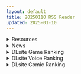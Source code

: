 ```yaml
---
layout: default
title: 20250110 RSS Reader
updated: 2025-01-10
---
```


<details class='content-parent'>
<summary>
Resources
</summary>
<details class='content-child'>
<summary>
<span class='rss-title'> [同人动画]Deepkiss 大佬 19-21年作品合集[310G] </span> <a class='rss-link' href='https://gmgard.com/gm128299' target='_blank'>&nbsp;</a>
<div class='rss-published'> 🕛 20250109 18:38:04</div>
</summary>
<img src="https://static.gmgard.us/Images/upload/7132100238041996.jpg" /><br /><p>也是一位站友的求助，不是这哥们到今年作品得有1T....先搞这么多，多谢男+的雀兔大佬</p>
</details>
<details class='content-child'>
<summary>
<span class='rss-title'> [同人动画]taKOIyaki 大佬 至24年12月作品合集[132G] </span> <a class='rss-link' href='https://gmgard.com/gm128298' target='_blank'>&nbsp;</a>
<div class='rss-published'> 🕛 20250109 18:10:02</div>
</summary>
<img src="https://static.gmgard.us/Images/upload/11268100210023183.jpg" /><br /><p>帮人找的的一篇合集，感谢酒卷真希菜的分流（所以解压码不是偶的），动画作者那个m盘给人下郁闷能...</p>
</details>
<details class='content-child'>
<summary>
<span class='rss-title'> [同人动画]Eros 大佬至 24年12月作品合集[19G] </span> <a class='rss-link' href='https://gmgard.com/gm128297' target='_blank'>&nbsp;</a>
<div class='rss-published'> 🕛 20250109 17:23:14</div>
</summary>
<img src="https://static.gmgard.us/Images/upload/10676100123124307.jpg" /><br /><p>封面这位叫Neuro-sama吧，最近蛮火的这个vtb啥来头是。给我这个老登科普一下</p>
</details>
<details class='content-child'>
<summary>
<span class='rss-title'> [P站ID=8045536][Yampa] 作品合集 至2024.12[5GB] </span> <a class='rss-link' href='https://gmgard.com/gm128296' target='_blank'>&nbsp;</a>
<div class='rss-published'> 🕛 20250109 17:03:15</div>
</summary>
<img src="https://static.gmgard.us/Images/upload/76022100103148386.jpg" /><br /><p>之前发过六月的图片，赞助视频加图片的合集。可惜之前站里的炸了（等我知道这些倒狗账号给他们m都沙了）</p>
</details>
<details class='content-child'>
<summary>
<span class='rss-title'> [P站ID=94295754][San P. dro] 作品合集 至2024.12[4GB] </span> <a class='rss-link' href='https://gmgard.com/gm128295' target='_blank'>&nbsp;</a>
<div class='rss-published'> 🕛 20250109 16:46:45</div>
</summary>
<img src="https://static.gmgard.us/Images/upload/12590100046451052.jpg" /><br /><p>这画师的光线真的好戳人，其实我不喜欢看ai图那个光线看多了很油腻</p>
</details>
<details class='content-child'>
<summary>
<span class='rss-title'> [P站ID=75618515][おくらちゃん] 作品合集 至2024年5月[1GB] </span> <a class='rss-link' href='https://gmgard.com/gm128294' target='_blank'>&nbsp;</a>
<div class='rss-published'> 🕛 20250109 16:34:12</div>
</summary>
<img src="https://static.gmgard.us/Images/upload/14691100034128137.jpg" /><br /><p>主画萝莉，这画师好像五月份关了接稿，这几个月都好懒。</p>
</details>
<details class='content-child'>
<summary>
<span class='rss-title'> [P站ID=3000591][hajika] 作品合集 至2024年11月[3GB] </span> <a class='rss-link' href='https://gmgard.com/gm128292' target='_blank'>&nbsp;</a>
<div class='rss-published'> 🕛 20250109 16:24:09</div>
</summary>
<img src="https://static.gmgard.us/Images/upload/80122100024093653.jpg" /><br /><p>23-24这个时间段画风差距好大，xp也拓展了。这个抓双马尾是真带劲</p>
</details>
<details class='content-child'>
<summary>
<span class='rss-title'> [SLG/松川浅香汉化][无RJ号][Mutt & Jeff]康乃馨俱乐部/Pale Carnations Ch.4 Update5 全画廊 PC+安卓[16GB/百度] </span> <a class='rss-link' href='https://gmgard.com/gm128290' target='_blank'>&nbsp;</a>
<div class='rss-published'> 🕛 20250109 16:04:10</div>
</summary>
<img src="https://p.inari.site/usr/804/65a13ec478590.jpg" /><br /><p>[SLG/松川浅香汉化]康乃馨俱乐部/Pale Carnations&nbsp;Ch.4 Update5&nbsp;全画廊 PC+安卓[16GB/百度]</p>
</details>
<details class='content-child'>
<summary>
<span class='rss-title'> [自购][官中][RJ01292340][しもふみ屋]Lost in the World of Succubi[340M] </span> <a class='rss-link' href='https://gmgard.com/gm128285' target='_blank'>&nbsp;</a>
<div class='rss-published'> 🕛 20250109 16:03:41</div>
</summary>
<img src="https://img.dlsite.jp/modpub/images2/work/doujin/RJ01293000/RJ01292340_img_main.jpg" /><br /><p>
入正页面：点击转跳
社团名/商标名：しもふみ屋
贩卖日：2025年01月09日 0点
支持的语言：中文(简体字) 中文(繁体字) 日文 英文
分类：无逆转 像素 魅魔/淫魔 姐姐×正太 乳交 反向奸 男性受 巨乳/爆乳</p>
</details>
<details class='content-child'>
<summary>
<span class='rss-title'> [RPG内镶/动态/PC+安卓][RJ295122][カサイ屋本舗]フェラ怪人アミリン~女騎士と悪堕ち洗脳RPG~ </span> <a class='rss-link' href='https://gmgard.com/gm128287' target='_blank'>&nbsp;</a>
<div class='rss-published'> 🕛 20250109 16:03:40</div>
</summary>
<img src="https://static.gmgard.us/Images/upload/11028091317293684.jpg" /><br /><p>游戏介绍：</p>
</details>
<details class='content-child'>
<summary>
<span class='rss-title'> [机翻][RJ01302433][あるぱか屋] 妹ちゃんとくらそう </span> <a class='rss-link' href='https://gmgard.com/gm128286' target='_blank'>&nbsp;</a>
<div class='rss-published'> 🕛 20250109 16:03:35</div>
</summary>
<img src="https://static.gmgard.us/Images/upload/22553091219012456.jpg" /><br /><p>概要：
与妹妹同住吧 某天，我和妹妹开始了两个人的生活 与有点任性的妹妹的日常模拟游戏
■内容
你成为了与妹妹同住的哥哥。
与妹妹一起生活，一起看电视、教她学习，甚至一起洗澡，还有些色色的事情……</p>
</details>
<details class='content-child'>
<summary>
<span class='rss-title'> [同人动画]TheNinth 大佬 24年8-12月作品合集[5G] </span> <a class='rss-link' href='https://gmgard.com/gm128291' target='_blank'>&nbsp;</a>
<div class='rss-published'> 🕛 20250109 15:19:55</div>
</summary>
<img src="https://static.gmgard.us/Images/upload/78678092319548730.jpg" /><br /><p>凤梨佬p盘的转载，话说这个作者今年就更新了这四个月的？</p>
</details>

</details>
<details class='content-parent'>
<summary>
News
</summary>
<details class='content-child'>
<summary>
<span class='rss-title'> 《星隕計畫Ark Re:Code》公開2025更新計畫，推出人氣角色新造型、競技場、裝備製作 </span> <a class='rss-link' href='https://www.4gamers.com.tw/news/detail/69481/r18-game-ark-recode-2025-update-information' target='_blank'>&nbsp;</a>
<div class='rss-published'> 🕛 20250109 10:38:46</div>
</summary>
<img src="https://img.4gamers.com.tw/news-image/444877bd-dd97-49c0-940c-0b04b1364eae.jpg"/>
期待。
</details>

</details>
<details class='content-parent'>
<summary>
DLsite Game Ranking
</summary>
<details class='content-child'>
<summary>
<span class='rss-title'> 夢魔世界の迷い人 [しもふみ屋] </span> <a class='rss-link' href='https://www.dlsite.com/maniax/work/=/product_id/RJ01292340.html' target='_blank'>&nbsp;</a>
<div class='rss-published'> 🕛 20250110 13:15:39</div>
</summary>
<img src ="http://img.dlsite.jp/modpub/images2/work/doujin/RJ01293000/RJ01292340_img_main.jpg"/><br/>えっちな夢魔たちにドットアニメで搾られる!おねショタ2D探索アクション
</details>
<details class='content-child'>
<summary>
<span class='rss-title'> 傲慢な怪獣姫&名探偵使い魔 [Mango Party] </span> <a class='rss-link' href='https://www.dlsite.com/maniax/work/=/product_id/RJ01263980.html' target='_blank'>&nbsp;</a>
<div class='rss-published'> 🕛 20250110 13:15:39</div>
</summary>
<img src ="http://img.dlsite.jp/modpub/images2/work/doujin/RJ01264000/RJ01263980_img_main.jpg"/><br/>カラフルな共同生活で怪獣姫の奴○として生きる! 豊かでエキサイティングな時間管理恋愛SLG!
</details>
<details class='content-child'>
<summary>
<span class='rss-title'> 全裸取り調べシミュレーター ～You are a loss prevention officer～ [オッパイーツ] </span> <a class='rss-link' href='https://www.dlsite.com/maniax/work/=/product_id/RJ01280877.html' target='_blank'>&nbsp;</a>
<div class='rss-published'> 🕛 20250110 13:15:39</div>
</summary>
<img src ="http://img.dlsite.jp/modpub/images2/work/doujin/RJ01281000/RJ01280877_img_main.jpg"/><br/>羞恥に特化したおさわりゲームです。 キャラクターは JK 人妻 BBAから好みで選べます。 女性キャラフルボイス。 アニメーションでおっぱいがぷるんぷるん揺れます!
</details>
<details class='content-child'>
<summary>
<span class='rss-title'> 理想のおとうさん 友達DLC [猫3] </span> <a class='rss-link' href='https://www.dlsite.com/maniax/work/=/product_id/RJ01213396.html' target='_blank'>&nbsp;</a>
<div class='rss-published'> 🕛 20250110 13:15:39</div>
</summary>
<img src ="http://img.dlsite.jp/modpub/images2/work/doujin/RJ01214000/RJ01213396_img_main.jpg"/><br/>愛娘と理想のパパライフに、友達ちゃんがやってきた! 「理想のおとうさん」新たな要素を大量に追加するDLCです。
</details>
<details class='content-child'>
<summary>
<span class='rss-title'> コン恋! ~ 妖狐こんの恋愛レッスン ~ [Mango Party] </span> <a class='rss-link' href='https://www.dlsite.com/maniax/work/=/product_id/RJ01268484.html' target='_blank'>&nbsp;</a>
<div class='rss-published'> 🕛 20250110 13:15:39</div>
</summary>
<img src ="http://img.dlsite.jp/modpub/images2/work/doujin/RJ01269000/RJ01268484_img_main.jpg"/><br/>妖狐が「殺生石」に封印されてから千年が経ち、封印が解けて現世に戻った。気がづいたら彼女の「契約者」となり、その力に影響されて、妖狐を押し倒すことに… 妖狐との同棲生活が始まった、ドキドキのレッスンで「精気」満たしてクリアしよう!ドロドロ甘いラブコメ、あなたと妖狐先生の物語!
</details>

</details>
<details class='content-parent'>
<summary>
DLsite Voice Ranking
</summary>
<details class='content-child'>
<summary>
<span class='rss-title'> メイドのマナちゃんに耳かきしてもらおう [Crescendo] </span> <a class='rss-link' href='https://www.dlsite.com/maniax/work/=/product_id/RJ01293993.html' target='_blank'>&nbsp;</a>
<div class='rss-published'> 🕛 20250110 13:15:41</div>
</summary>
<img src ="http://img.dlsite.jp/modpub/images2/work/doujin/RJ01294000/RJ01293993_img_main.jpg"/><br/>【3DASMR】でお馴染みのマナちゃんの耳かきが沢山!耳かき一回分のオムニバス形式なので気分に合わせて楽しめます。おまけとしてYouTubeにアップされている動画の音声も付いてます。声 棗いつき様
</details>
<details class='content-child'>
<summary>
<span class='rss-title'> ✅期間限定レビュー色紙プレゼント企画✅【恋人ってえっちするものなんでしょ?】案外スケベな水無瀬さんが「カノジョ」になった日。 [桃色みんと] </span> <a class='rss-link' href='https://www.dlsite.com/maniax/work/=/product_id/RJ01290632.html' target='_blank'>&nbsp;</a>
<div class='rss-published'> 🕛 20250110 13:15:41</div>
</summary>
<img src ="http://img.dlsite.jp/modpub/images2/work/doujin/RJ01291000/RJ01290632_img_main.jpg"/><br/>「理由は特にない。たまたま君だった、ってだけ」成績優秀。クールで美人な女子高生。男子からの告白を一度も受けいれた事がない“高嶺の花”。そんな水無瀬さんがボクの「カノジョ」になった…。だらしなく足を広げ、肢体を見せつけてくるカノジョ…。 すらりと伸びた白い太もも、穢れのない純白の下着…。「シよ? だって…恋人ってえっちするものなんでしょ…?」
</details>
<details class='content-child'>
<summary>
<span class='rss-title'> 【简体中文版】JK精灵的异世界孕活～性夜的圣诞节特别篇～ [青春×フェティシズム] </span> <a class='rss-link' href='https://www.dlsite.com/maniax/work/=/product_id/RJ01308361.html' target='_blank'>&nbsp;</a>
<div class='rss-published'> 🕛 20250110 13:15:41</div>
</summary>
<img src ="http://img.dlsite.jp/modpub/images2/work/doujin/RJ01309000/RJ01308361_img_main.jpg"/><br/>圣诞快乐♪你喜欢新娘精灵的怀孕后宫吗?  你一直是个好孩子,所以圣诞新娘精灵们为你准备了一个"性爱6小时"的神圣之夜。  作为今年最后的回忆,要不要和可爱的新娘精灵们度过美好甜蜜又淫靡的夜晚呢?
</details>
<details class='content-child'>
<summary>
<span class='rss-title'> ❤️甘あねメイド❤️「お姉ちゃんが"あまあまちゅっちゅ"してあげる...❤️」 [桃色みんと] </span> <a class='rss-link' href='https://www.dlsite.com/maniax/work/=/product_id/RJ01261681.html' target='_blank'>&nbsp;</a>
<div class='rss-published'> 🕛 20250110 13:15:41</div>
</summary>
<img src ="http://img.dlsite.jp/modpub/images2/work/doujin/RJ01262000/RJ01261681_img_main.jpg"/><br/>お姉ちゃんメイドはボクくん(あなた)の事がだ～いすきっ♪ボクくんの為ならば、添い寝に耳舐めにオナサポだってしてあげますっ♪お手々やお口、そしておま◯こっ♪お姉ちゃんの身体ぜ～んぶを使って、喜んでご奉仕させていただきますっ♪「そう...だってお姉ちゃんは...ボクくん専属の..."お姉ちゃんメイド"なんだから...♪」
</details>
<details class='content-child'>
<summary>
<span class='rss-title'> ❤️Wロイヤルおま◯こ嫁❤️高貴でおスケベなふたご姫をハメ比べし放題な贅沢ライフ❤️ [桃色みんと] </span> <a class='rss-link' href='https://www.dlsite.com/maniax/work/=/product_id/RJ01268379.html' target='_blank'>&nbsp;</a>
<div class='rss-published'> 🕛 20250110 13:15:41</div>
</summary>
<img src ="http://img.dlsite.jp/modpub/images2/work/doujin/RJ01269000/RJ01268379_img_main.jpg"/><br/>「毎日毎日おせっせおせっせ❤️あなた様専属のおまんこワイフになれるなら本望でございます❤️」魔王を討伐し、ふたご姫を娶る事になった貴方❤️でもお嫁さんとして迎え入れられるのは一人だけと決まっていて…?❤️おスケベで破廉恥なふたご姫をハメ比べしまくる生活が...今、はじまります❤️
</details>

</details>
<details class='content-parent'>
<summary>
DLsite Comic Ranking
</summary>
<details class='content-child'>
<summary>
<span class='rss-title'> ダウナー研究者お姉さんにお願いしてえっちなことしてもらう話。 [内臓研究所] </span> <a class='rss-link' href='https://www.dlsite.com/maniax/work/=/product_id/RJ01225571.html' target='_blank'>&nbsp;</a>
<div class='rss-published'> 🕛 20250110 13:15:44</div>
</summary>
<img src ="http://img.dlsite.jp/modpub/images2/work/doujin/RJ01226000/RJ01225571_img_main.jpg"/><br/>ダウナー研究者お姉さんとえっちなことをしよう
</details>
<details class='content-child'>
<summary>
<span class='rss-title'> 女畜加工プラント 捕らわれたヒーロー・ツインバード加工記録 前編 [超健康屋] </span> <a class='rss-link' href='https://www.dlsite.com/maniax/work/=/product_id/RJ01222062.html' target='_blank'>&nbsp;</a>
<div class='rss-published'> 🕛 20250110 13:15:44</div>
</summary>
<img src ="http://img.dlsite.jp/modpub/images2/work/doujin/RJ01223000/RJ01222062_img_main.jpg"/><br/>様々な女性を捕らえクライアントに都合の良い女畜へと加工する女畜加工プラント。 今回捕らえられた超常の力を持つスーパーヒロイン、ニカとラキは非人道的かつ尊厳を踏みにじる残酷な加工を受け続ける事となる……
</details>
<details class='content-child'>
<summary>
<span class='rss-title'> 家が湿気過ぎて生えてきた幻覚誘発するキノコを誤食して発情したあとのあれやこれ [捕食少女] </span> <a class='rss-link' href='https://www.dlsite.com/maniax/work/=/product_id/RJ01114389.html' target='_blank'>&nbsp;</a>
<div class='rss-published'> 🕛 20250110 13:15:44</div>
</summary>
<img src ="http://img.dlsite.jp/modpub/images2/work/doujin/RJ01115000/RJ01114389_img_main.jpg"/><br/>これはごく普通すぎて普通でしかない一人の女子大学生の日常ストーリーです。 家の中が湿気てキノコが生えることになり、好奇心からそのキノコを誤って摂取した結果、幻覚を体験します。本文は52ページ。特典のおまけ2枚付きです。
</details>
<details class='content-child'>
<summary>
<span class='rss-title'> 女畜加工プラント 捕らわれたヒーロー・ツインバード加工記録 後編 [超健康屋] </span> <a class='rss-link' href='https://www.dlsite.com/maniax/work/=/product_id/RJ01294019.html' target='_blank'>&nbsp;</a>
<div class='rss-published'> 🕛 20250110 13:15:44</div>
</summary>
<img src ="http://img.dlsite.jp/modpub/images2/work/doujin/RJ01295000/RJ01294019_img_main.jpg"/><br/>様々な女性を捕らえクライアントに都合の良い女畜へと加工する女畜加工プラント。 今回捕らえられた超常の力を持つスーパーヒロイン、ニカとラキは非人道的かつ尊厳を踏みにじる残酷な加工を受け続ける事となる……
</details>
<details class='content-child'>
<summary>
<span class='rss-title'> 夏のヤリなおし5 [水蓮の宿] </span> <a class='rss-link' href='https://www.dlsite.com/maniax/work/=/product_id/RJ01297261.html' target='_blank'>&nbsp;</a>
<div class='rss-published'> 🕛 20250110 13:15:44</div>
</summary>
<img src ="http://img.dlsite.jp/modpub/images2/work/doujin/RJ01298000/RJ01297261_img_main.jpg"/><br/>夏×田舎×幼馴染の母親×汗だくセックス  誰もが一度は夢想したであろう 最高の‘夏’をサークル‘水蓮の宿’が描き出す  幼馴染の母(元教師)×かつての教え子
</details>

</details>
